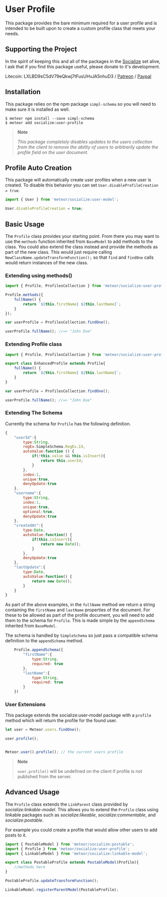 # User Profile #
This package provides the bare minimum required for a user profile and is intended to be built upon to create a custom profile class that meets your needs.

## Supporting the Project ##
In the spirit of keeping this and all of the packages in the [Socialize](https://atmospherejs.com/socialize) set alive, I ask that if you find this package useful, please donate to it's development.

Litecoin: LXLBD9sC5dV79eQkwj7tFusUHvJA5nhuD3 / [Patreon](https://www.patreon.com/user?u=4866588) / [Paypal](https://www.paypal.me/copleykj)

## Installation ##

This package relies on the npm package `simpl-schema` so you will need to make sure it is installed as well.

```shell
$ meteor npm install --save simpl-schema
$ meteor add socialize:user-profile
```

> __Note__
>    
> _This package completely disables updates to the users collection from the client to remove the ability of users to arbitrarily update the profile field on the user document._

## Profile Auto Creation ##

This package will automatically create user profiles when a new user is created. To disable this behavior you can set `User.disableProfileCreation = true`.

```javascript
import { User } from 'meteor/socialize:user-model';

User.disableProfileCreation = true;
```

## Basic Usage ##
The `Profile` class provides your starting point. From there you may want to use the `methods` function inherited from `BaseModel` to add methods to the class. You could also extend the class instead and provide the methods as part of the new class. This would just require calling `NewClassName.updateTransformFunction();` so that `find` and `findOne` calls would return instances of the new class.

### Extending using methods() ###
```javascript
import { Profile, ProfilesCollection } from 'meteor/socialize:user-profile';

Profile.methods({
    fullName() {
        return `${this.firstName} ${this.lastName}`;
    }
});

var userProfile = ProfilesCollection.findOne();

userProfile.fullName(); //=> "John Doe"
```

### Extending Profile class ###
```javascript
import { Profile, ProfilesCollection } from 'meteor/socialize:user-profile';

export class EnhancedProfile extends Profile{
    fullName() {
        return `${this.firstName} ${this.lastName}`;
    }
}

var userProfile = ProfilesCollection.findOne();

userProfile.fullName(); //=> "John Doe"
```

### Extending The Schema ###
Currently the schema for `Profile` has the following definition.

```javascript
{
    "userId":{
        type:String,
        regEx:SimpleSchema.RegEx.Id,
        autoValue:function () {
            if(!this.value && this.isInsert){
                return this.userId;
            }
        },
        index:1,
        unique:true,
        denyUpdate:true
    },
    "username":{
        type:String,
        index:1,
        unique:true,
        optional:true,
        denyUpdate:true
    },
    "createdAt":{
        type:Date,
        autoValue:function() {
            if(this.isInsert){
                return new Date();
            }
        },
        denyUpdate:true
    },
    "lastUpdate":{
        type:Date,
        autoValue:function() {
            return new Date();
        }
    }
}
```

As part of the above examples, in the `fullName` method we return a string containing the `firstName` and `lastName` properties of the document. For these to be allowed as part of the profile document, you will need to add them to the schema for `Profile`. This is made simple by the `appendSchema` inherited from `BaseModel`.

The schema is handled by `SimpleSchema` so just pass a compatible schema definition to the `appendSchema` method.

```javascript
    Profile.appendSchema({
        "firstName":{
            type:String,
            required: true
        },
        "lastName":{
            type:String,
            required: true
        }
    })
```

### User Extensions ###

This package extends the socialize:user-model package with a `profile` method which will return the profile for the found user.


```javascript
let user = Meteor.users.findOne();

user.profile();


Meteor.user().profile(); // the current users profile
```

>__Note__
>
>`user.profile()` will be undefined on the client if profile is not published from the server.

## Advanced Usage ##

The `Profile` class extends the `LinkParent` class provided by _socialize:linkable-model_. This allows you to extend the `Profile` class using linkable packages such as _socialize:likeable_, _socialize:commentable_, and _socialize:postable_.

For example you could create a profile that would allow other users to add posts to it.

```javascript
import { PostableModel } from 'meteor/socialize:postable';
import { Profile } from 'meteor/socialize:user-profile';
import { LinkableModel } from 'meteor/socialize:linkable-model';

export class PostableProfile extends PostableModel(Profile){
    //methods here
}

PostableProfile.updateTransformFunction();

LinkableModel.registerParentModel(PostableProfile);
```
